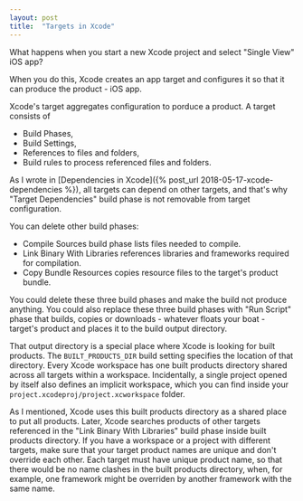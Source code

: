 ```yaml
---
layout: post
title:  "Targets in Xcode"
---
```


What happens when you start a new Xcode project and select "Single View" iOS app?

When you do this, Xcode creates an app target and configures it so that it can produce the product - iOS app.

Xcode's target aggregates configuration to porduce a product. A target consists of 
* Build Phases,
* Build Settings,
* References to files and folders,
* Build rules to process referenced files and folders.

As I wrote in [Dependencies in Xcode]({% post_url 2018-05-17-xcode-dependencies %}), all targets can depend on other targets, and that's why "Target Dependencies" build phase is not removable from target configuration.

You can delete other build phases:
* Compile Sources build phase lists files needed to compile.
* Link Binary With Libraries references libraries and frameworks required for compilation.
* Copy Bundle Resources copies resource files to the target's product bundle.

You could delete these three build phases and make the build not produce anything. 
You could also replace these three build phases with "Run Script" phase that builds, copies or downloads - whatever floats your boat - target's product and places it to the build output directory. 

That output directory is a special place where Xcode is looking for built products. The `BUILT_PRODUCTS_DIR` build setting specifies the location of that directory. Every Xcode workspace has one built products directory shared across all targets within a workspace. Incidentally, a single project opened by itself also defines an implicit workspace, which you can find inside your `project.xcodeproj/project.xcworkspace` folder.

As I mentioned, Xcode uses this built products directory as a shared place to put all products. Later, Xcode searches products of other targets referenced in the "Link Binary With Libraries" build phase inside built products directory. If you have a workspace or a project with different targets, make sure that your target product names are unique and don't override each other. Each target must have unique product name, so that there would be no name clashes in the built products directory, when, for example, one framework might be overriden by another framework with the same name.
